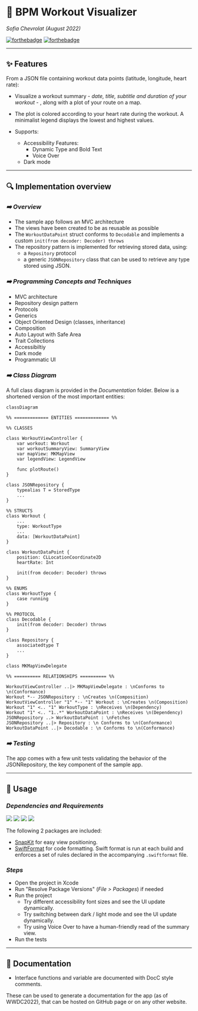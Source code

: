 # **📱 BPM Workout Visualizer**
*Sofia Chevrolat (August 2022)*

[![forthebadge](https://forthebadge.com/images/badges/made-with-swift.svg)](https://forthebadge.com)
[![forthebadge](https://forthebadge.com/images/badges/built-with-love.svg)](https://forthebadge.com)

____


## **✨ Features**
From a JSON file containing workout data points (latitude, longitude, heart rate):
- Visualize a workout summary - _date, title, subtitle and duration of your workout_ - , along with a plot of your route on a map.

- The plot is colored according to your heart rate during the workout. A minimalist legend displays the lowest and highest values.

- Supports: 
    - Accessibility Features:
        - Dynamic Type and Bold Text
        - Voice Over
    - Dark mode


___
## **🔍 Implementation overview**

### _**➡️ Overview**_
- The sample app follows an MVC architecture
- The views have been created to be as reusable as possible
- The `WorkoutDataPoint` struct conforms to `Decodable` and implements a custom `init(from decoder: Decoder) throws`
- The repository pattern is implemented for retrieving stored data, using:
    - a `Repository` protocol
    - a generic `JSONRepository` class that can be used to retrieve any type stored using JSON.

### _**➡️ Programming Concepts and Techniques**_
- MVC architecture
- Repository design pattern
- Protocols
- Generics
- Object Oriented Design (classes, inheritance)
- Composition
- Auto Layout with Safe Area
- Trait Collections
- Accessibiltiy
- Dark mode
- Programmatic UI

### _**➡️ Class Diagram**_

A full class diagram is provided in the _Documentation_ folder. 
Below is a shortened version of the most important entities:

```mermaid
classDiagram

%% ============= ENTITIES ============= %%

%% CLASSES

class WorkoutViewController {
    var workout: Workout
    var workoutSummaryView: SummaryView
    var mapView: MKMapView
    var legendView: LegendView

    func plotRoute()
}

class JSONRepository {
    typealias T = StoredType
    ...
}

%% STRUCTS
class Workout { 
    ...
    type: WorkoutType
    ...
    data: [WorkoutDataPoint]
}

class WorkoutDataPoint {
    position: CLLocationCoordinate2D
    heartRate: Int

    init(from decoder: Decoder) throws
}

%% ENUMS
class WorkoutType {
    case running
}

%% PROTOCOL
class Decodable {
    init(from decoder: Decoder) throws
}

class Repository {
    associatedtype T
    ...
}

class MKMapViewDelegate 

%% ========== RELATIONSHIPS ========== %%

WorkoutViewController ..|> MKMapViewDelegate : \nConforms to \n(Conformance)
Workout *-- JSONRepository : \nCreates \n(Composition)
WorkoutViewController "1" *-- "1" Workout : \nCreates \n(Composition)
Workout "1" <.. "1" WorkoutType : \nReceives \n(Dependency)
Workout "1" <.. "1..*" WorkoutDataPoint : \nReceives \n(Dependency)
JSONRepository ..> WorkoutDataPoint : \nFetches
JSONRepository ..|> Repository : \n Conforms to \n(Conformance)
WorkoutDataPoint ..|> Decodable : \n Conforms to \n(Conformance)

```

### _**➡️ Testing**_

The app comes with a few unit tests validating the behavior of the JSONRepository, the key component of the sample app.

___

## **📲 Usage**
### _**Dependencies and Requirements**_

![](https://img.shields.io/badge/iOS-15.5%20or%20greater-brightgreen)
![](https://img.shields.io/badge/SnapKit-v%205.6.0-blueviolet)
![](https://img.shields.io/badge/SwiftFormat-v%200.49.17-cyan)
![](https://img.shields.io/badge/Swift-5%20or%20greater-orange)


The following 2 packages are included:

- [SnapKit](https://github.com/SnapKit/SnapKit) for easy view positioning.
- [SwiftFormat](https://github.com/nicklockwood/SwiftFormat) for code formatting. Swift format is run at each build and enforces a set of rules declared in the accompanying `.swiftformat` file.

### _**Steps**_
- Open the project in Xcode
- Run "Resolve Package Versions" (_File > Packages_) if needed
- Run the project
    - Try different accessibility font sizes and see the UI update dynamically.
    - Try switching between dark / light mode and see the UI update dynamically.
    - Try using Voice Over to have a human-friendly read of the summary view.
- Run the tests

______
## 📝 Documentation
- Interface functions and variable are documented with DocC style comments.

These can be used to generate a documentation for the app (as of WWDC2022), that can be hosted on GitHub page or on any other website.
